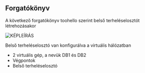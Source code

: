 ## <a name="scenario"></a>Forgatókönyv

A következő forgatókönyv toohello szerint belső terheléselosztót létrehozásakor

![KÉPLEÍRÁS](./media/load-balancer-get-started-ilb-scenario-include/figure1.png)

Belső terheléselosztó van konfigurálva a virtuális hálózatban

* 2 virtuális gép, a nevük DB1 és DB2
* Végpontok
* Belső terheléselosztó
